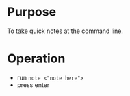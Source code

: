 # Purpose

To take quick notes at the command line.


# Operation
* run `note <"note here">`
* press enter

